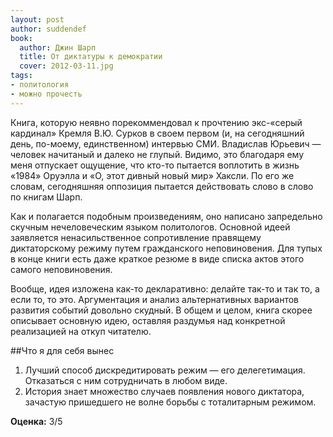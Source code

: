 ```yaml
---
layout: post
author: suddendef
book:
  author: Джин Шарп
  title: От диктатуры к демократии
  cover: 2012-03-11.jpg
tags:
- политология
- можно прочесть
---
```


Книга, которую неявно порекоммендовал к прочтению экс-«серый кардинал» Кремля В.Ю. Сурков в своем первом (и, на сегодняшний день, по-моему, единственном) интервью СМИ. Владислав Юрьевич — человек начитаный и далеко не глупый. Видимо, это благодаря ему меня отпускает ощущение, что кто-то пытается воплотить в жизнь «1984» Оруэлла и «О, этот дивный новый мир» Хаксли. По его же словам, сегодняшняя оппозиция пытается действовать слово в слово по книгам Шарп.

Как и полагается подобным произведениям, оно написано запредельно скучным нечеловеческим языком политологов. Основной идеей заявляется ненасильственное сопротивление правящему диктаторскому режиму путем гражданского неповиновения. Для тупых в конце книги есть даже краткое резюме в виде списка актов этого самого неповиновения.

Вообще, идея изложена как-то декларативно: делайте так-то и так то, а если то, то это. Аргументация и анализ альтернативных вариантов развития событий довольно скудный. В общем и целом, книга скорее описывает основную идею, оставляя раздумья над конкретной реализацией на откуп читателю.

##Что я для себя вынес

1. Лучший способ дискредитировать режим — его делегетимация. Отказаться с ним сотрудничать в любом виде.
2. История знает множество случаев появления нового диктатора, зачастую пришедшего не волне борьбы с тоталитарным режимом.

**Оценка:** 3/5
